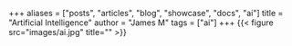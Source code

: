 +++
aliases = ["posts", "articles", "blog", "showcase", "docs", "ai"]
title = "Artificial Intelligence"
author = "James M"
tags = ["ai"]
+++
{{< figure src="images/ai.jpg" title="" >}}
